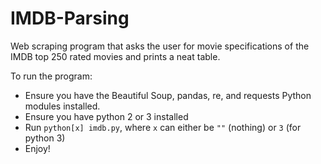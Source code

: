 # IMDB-Parsing
Web scraping program that asks the user for movie specifications of the IMDB top 250 rated movies and prints a neat table.

To run the program:
- Ensure you have the Beautiful Soup, pandas, re, and requests Python modules installed.
- Ensure you have python 2 or 3 installed
- Run ```python[x] imdb.py```, where ```x``` can either be ```""``` (nothing) or ```3``` (for python 3)
- Enjoy!
